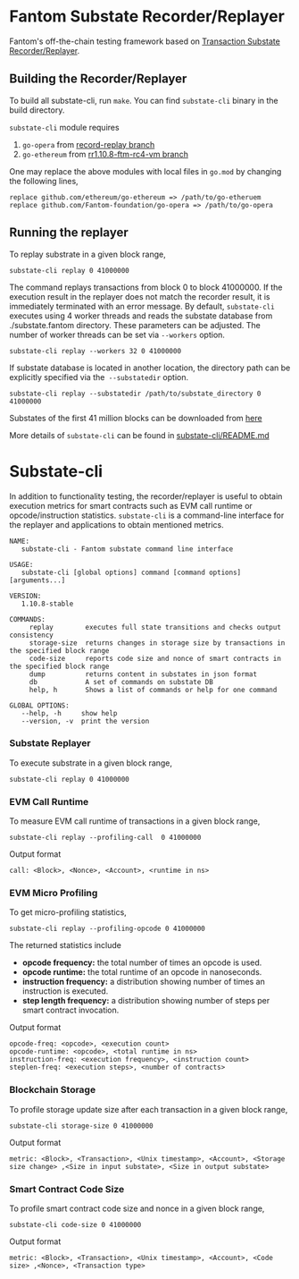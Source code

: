 # Fantom Substate Recorder/Replayer

Fantom's off-the-chain testing framework based on [Transaction Substate Recorder/Replayer](https://github.com/verovm/record-replay).

## Building the Recorder/Replayer
To build all substate-cli, run ```make```.   You can find ```substate-cli``` binary in the build directory.

```substate-cli``` module requires
 1. ```go-opera``` from [record-replay branch](https://github.com/b-scholz/go-opera/tree/record-replay)
 2. ```go-ethereum``` from [rr1.10.8-ftm-rc4-vm branch](https://github.com/b-scholz/go-ethereum/tree/rr1.10.8-ftm-rc4-vm)

One may replace the above modules with local files in  ```go.mod``` by changing the following lines,
```
replace github.com/ethereum/go-ethereum => /path/to/go-etheruem
replace github.com/Fantom-foundation/go-opera => /path/to/go-opera
```

## Running the replayer
To replay substrate in a given block range,
```shell
substate-cli replay 0 41000000
```
The command replays transactions from block 0 to block 41000000. If the execution result in the replayer does not match the recorder result, it is immediately terminated with an error message.
By default, ```substate-cli``` executes using 4 worker threads and reads the substate database from ./substate.fantom directory. These parameters can be adjusted. The number of worker threads can be set via ```--workers``` option.
 ```shell
substate-cli replay --workers 32 0 41000000
```

If substate database is located in another location, the directory path can be explicitly specified via the``` --substatedir``` option.
```shell
substate-cli replay --substatedir /path/to/substate_directory 0 41000000
```
Substates of the first 41 million blocks can be downloaded from [here](https://drive.google.com/file/d/1oAJAdD3Sv9ALuPnEGoMfJTRBv0hYFBc8/view?usp=sharing)

More details of ```substate-cli``` can be found in [substate-cli/README.md](cmd/substate-cli/README.md)

# Substate-cli
In addition to functionality testing, the recorder/replayer is useful to obtain execution metrics for smart contracts such as EVM call runtime or opcode/instruction statistics. ```substate-cli``` is a command-line interface for the replayer and applications to obtain mentioned metrics. 

```
NAME:
   substate-cli - Fantom substate command line interface

USAGE:
   substate-cli [global options] command [command options] [arguments...]

VERSION:
   1.10.8-stable

COMMANDS:
     replay        executes full state transitions and checks output consistency
     storage-size  returns changes in storage size by transactions in the specified block range
     code-size     reports code size and nonce of smart contracts in the specified block range
     dump          returns content in substates in json format
     db            A set of commands on substate DB
     help, h       Shows a list of commands or help for one command

GLOBAL OPTIONS:
   --help, -h     show help
   --version, -v  print the version
```

### Substate Replayer
To execute substrate in a given block range,
```shell
substate-cli replay 0 41000000
```

 
### EVM Call Runtime
To measure EVM call runtime of transactions in a given block range,
```shell
substate-cli replay --profiling-call  0 41000000
```

Output format
```
call: <Block>, <Nonce>, <Account>, <runtime in ns>
```

### EVM Micro Profiling
To get micro-profiling statistics,
```shell
substate-cli replay --profiling-opcode 0 41000000
```
The returned statistics include

 - **opcode frequency:** the total number of times an opcode is used.
 - **opcode runtime:** the total runtime of an opcode in nanoseconds.
 - **instruction frequency:** a distribution showing number of times an instruction is executed.
 - **step length frequency:** a distribution showing number of steps per smart contract invocation.

Output format
```
opcode-freq: <opcode>, <execution count>
opcode-runtime: <opcode>, <total runtime in ns>
instruction-freq: <execution frequency>, <instruction count>
steplen-freq: <execution steps>, <number of contracts>
```

### Blockchain Storage
To profile storage update size after each transaction in a given block range,
```shell
substate-cli storage-size 0 41000000
```

Output format
```
metric: <Block>, <Transaction>, <Unix timestamp>, <Account>, <Storage size change> ,<Size in input substate>, <Size in output substate>
```

### Smart Contract Code Size 
To profile smart contract code size and nonce in a given block range,
```shell
substate-cli code-size 0 41000000
```

Output format
```
metric: <Block>, <Transaction>, <Unix timestamp>, <Account>, <Code size> ,<Nonce>, <Transaction type>
```

